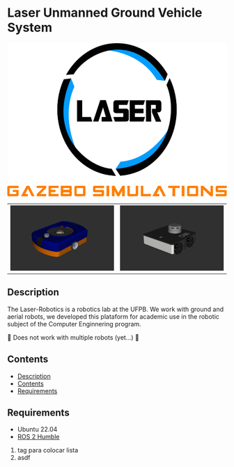 <h1>Laser Unmanned Ground Vehicle System</h1>
<div align="center">
   <img src="images/gazebo-simulations.png" height="352" width="555">
   <table>
      <tr>
         <th><img src="images/l1br.png"  height="150" width="250"/></th>
         <th><img src="images/oni.png"  height="150" width="250"/></th>
      </tr>
   </table>
</div>

<h2>Description<a name="Description"></a></h2>

<p>
The Laser-Robotics is a robotics lab at the UFPB. We work with ground and aerial robots, we developed this plataform for academic use in the robotic subject of the Computer Enginnering program.

🚧 Does not work with multiple robots (yet...) 🚧
</p>

<h2>Contents<a name="Contents"></a></h2>
<ul>
    <li><a href="#Description">Description</a></li>
    <li><a href="#Contents">Contents</a></li>
    <li><a href="#Requirements">Requirements</a></li>
</ul>

<h2>Requirements<a name="Requirements"></a></h2>
<ul>
    <li>Ubuntu 22.04</li>
    <li><a href="https://docs.ros.org/en/humble/">ROS 2 Humble</a></li>
</ul>

<ol>
   <li>tag para colocar lista</li>
   <li>asdf</li>
</ol>

